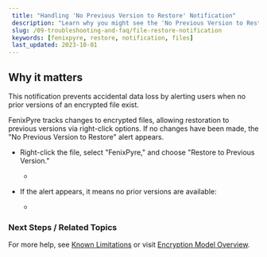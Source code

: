 ```yaml
---
 title: "Handling 'No Previous Version to Restore' Notification"
 description: "Learn why you might see the 'No Previous Version to Restore' alert and how to address it in FenixPyre."
 slug: /09-troubleshooting-and-faq/file-restore-notification
 keywords: [fenixpyre, restore, notification, files]
 last_updated: 2023-10-01
---
```


## Why it matters
This notification prevents accidental data loss by alerting users when no prior versions of an encrypted file exist.

FenixPyre tracks changes to encrypted files, allowing restoration to previous versions via right-click options. If no changes have been made, the "No Previous Version to Restore" alert appears.

- Right-click the file, select "FenixPyre," and choose "Restore to Previous Version."
  - <!-- IMG: ./media/09-troubleshooting-and-faq/restore-option.png | Alt: Context menu showing FenixPyre restore option -->

- If the alert appears, it means no prior versions are available:
  - <!-- IMG: ./media/09-troubleshooting-and-faq/no-version-alert.png | Alt: No previous version alert dialog -->

### Next Steps / Related Topics
For more help, see [Known Limitations](/09-troubleshooting-and-faq/known-limitations.md) or visit [Encryption Model Overview](/02-core-concepts/encryption-model.md).
